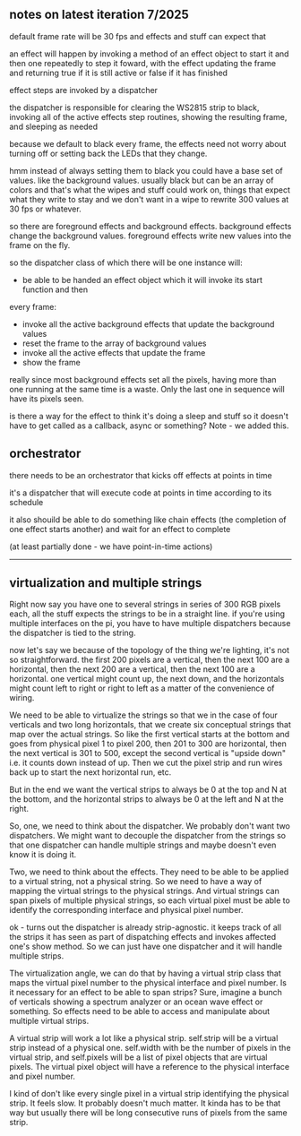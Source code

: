 

## notes on latest iteration 7/2025

default frame rate will be 30 fps and effects and stuff can expect that

an effect will happen by invoking a method of an effect object to start it and then one repeatedly to step it foward, with the effect updating the frame and returning true if it is still active or false if it has finished

effect steps are invoked by a dispatcher

the dispatcher is responsible for clearing the WS2815 strip to black, invoking all of the active effects step routines, showing the resulting frame, and sleeping as needed

because we default to black every frame, the effects need not worry about turning off or setting back the LEDs that they change.

hmm instead of always setting them to black you could have a base set of values.  like the background values.  usually black but can be an array of colors and that's what the wipes and stuff could work on, things that expect what they write to stay and we don't want in a wipe to rewrite 300 values at 30 fps or whatever.

so there are foreground effects and background effects.  background effects change the background values.
foreground effects write new values into the frame on the fly.

so the dispatcher class of which there will be one instance will:
- be able to be handed an effect object which it will invoke its start function and then

every frame:
- invoke all the active background effects that update the background values
- reset the frame to the array of background values
- invoke all the active effects that update the frame
- show the frame

really since most background effects set all the pixels, having more than one running at the same time is a waste.  Only the last one in sequence will have its pixels seen.

is there a way for the effect to think it's doing a sleep and stuff so it doesn't have to get called as a callback, async or something?  Note - we added this.

## orchestrator

there needs to be an orchestrator that kicks off effects at points in time

it's a dispatcher that will execute code at points in time according to its schedule

it also shouild be able to do something like chain effects (the completion of one effect starts another) and wait for an effect to complete

(at least partially done - we have point-in-time actions)

------

## virtualization and multiple strings

Right now say you have one to several strings in series of 300 RGB pixels each, all the stuff expects the strings to be in a straight line.  if you're using multiple interfaces on the pi, you have to have multiple dispatchers because the dispatcher is tied to the string.

now let's say we because of the topology of the thing we're lighting, it's not so straightforward.  the first 200 pixels are a vertical, then the next 100 are a horizontal, then the next 200 are a vertical, then the next 100 are a horizontal.  one vertical might count up, the next down, and the horizontals might count left to right or right to left as a matter of the convenience of wiring.

We need to be able to virtualize the strings so that we in the case of four verticals and two long horizontals, that we create six conceptual strings that map over the actual strings.  So like the first vertical starts at the bottom and goes from physical pixel 1 to pixel 200, then 201 to 300 are horizontal, then the next vertical is 301 to 500, except the second vertical is "upside down" i.e. it counts down instead of up.  Then we cut the pixel strip and run wires back up to start the next horizontal run, etc.

But in the end we want the vertical strips to always be 0 at the top and N at the bottom, and the horizontal strips to always be 0 at the left and N at the right.

So, one, we need to think about the dispatcher.  We probably don't want two dispatchers.  We might want to decouple the dispatcher from the strings so that one dispatcher can handle multiple strings and maybe doesn't even know it is doing it.

Two, we need to think about the effects.  They need to be able to be applied to a virtual string, not a physical string.  So we need to have a way of mapping the virtual strings to the physical strings.  And virtual strings can span pixels of multiple physical strings, so each virtual pixel must be able to identify the corresponding interface and physical pixel number.

ok - turns out the dispatcher is already strip-agnostic.  it keeps track of all the strips it has seen as part of dispatching effects and invokes affected one's show method.  So we can just have one dispatcher and it will handle multiple strips.

The virtualization angle, we can do that by having a virtual strip class that maps the virtual pixel number to the physical interface and pixel number.  Is it necessary for an effect to be able to span strips?  Sure, imagine a bunch of verticals showing a spectrum analyzer or an ocean wave effect or something.  So effects need to be able to access and manipulate about multiple virtual strips.

A virtual strip will work a lot like a physical strip.  self.strip will be a virtual strip instead of a physical one.  self.width with be the number of pixels in the virtual strip, and self.pixels will be a list of pixel objects that are virtual pixels.  The virtual pixel object will have a reference to the physical interface and pixel number.


I kind of don't like every single pixel in a virtual strip identifying the physical strip.  It feels slow.  It probably doesn't much matter.  It kinda has to be that way but usually there will be long consecutive runs of pixels from the same strip.


